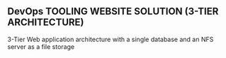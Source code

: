 
## DevOps TOOLING WEBSITE SOLUTION (3-TIER ARCHITECTURE)

3-Tier Web application architecture with a single database and an NFS server as a file storage
